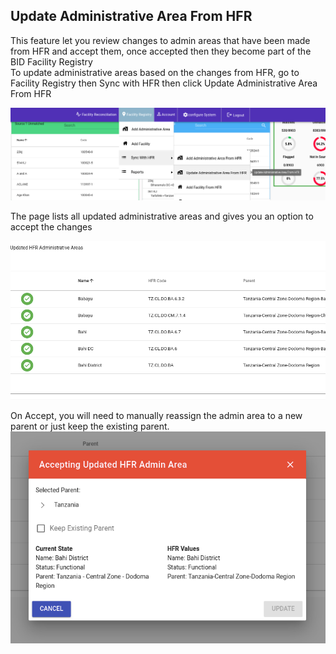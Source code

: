 ## Update Administrative Area From HFR
This feature let you review changes to admin areas that have been made from HFR and accept them, once accepted then they become part of the BID Facility Registry<br>
To update administrative areas based on the changes from HFR, go to Facility Registry then Sync with HFR then click Update Administrative Area From HFR

![](../images/UpdateHFRAdminAreaMenu.png)


The page lists all updated administrative areas and gives you an option to accept the changes

![](../images/UpdateHFRAdminArea.png)

On Accept, you will need to manually reassign the admin area to a new parent or just keep the existing parent.
![](../images/UpdateHFRAdminAreaAccept.png)